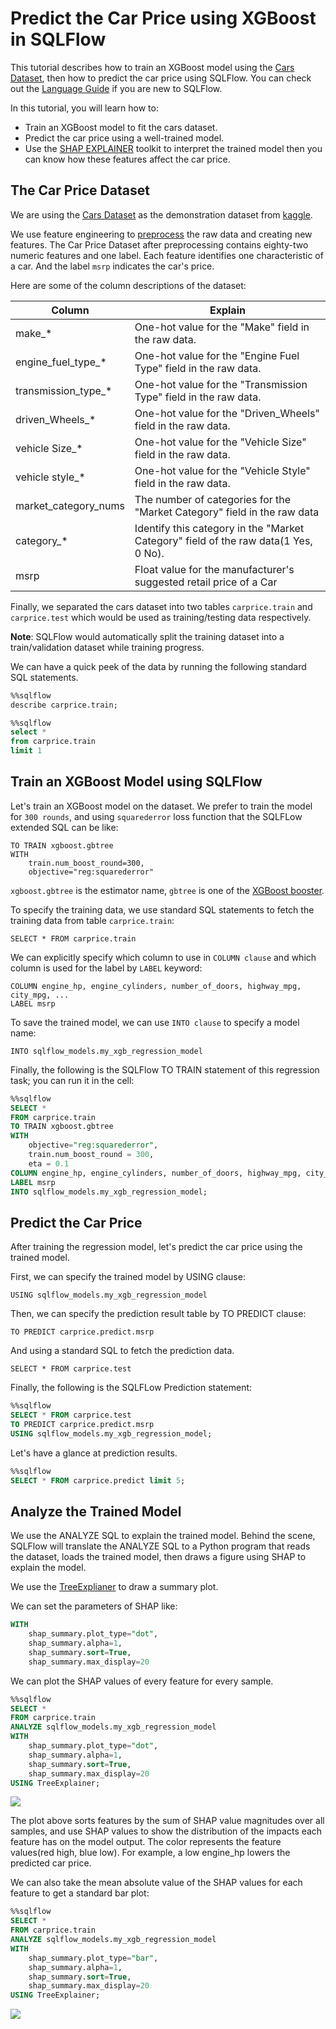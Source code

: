 # Predict the Car Price using XGBoost in SQLFlow

This tutorial describes how to train an XGBoost model using the [Cars Dataset](https://www.kaggle.com/CooperUnion/cardataset), then how to predict the car price using SQLFlow. You can check out the [Language Guide](https://github.com/sql-machine-learning/sqlflow/blob/develop/doc/language_guide.md) if you are new to SQLFlow.

In this tutorial, you will learn how to:

- Train an XGBoost model to fit the cars dataset.
- Predict the car price using a well-trained model.
- Use the [SHAP EXPLAINER](https://github.com/slundberg/shap) toolkit to interpret the trained model then you can know
how these features affect the car price.

## The Car Price Dataset

We are using the [Cars Dataset](https://www.kaggle.com/CooperUnion/cardataset) as the demonstration dataset from [kaggle](https://www.kaggle.com/).

We use feature engineering to [preprocess](/doc/tutorial/aspara2019/carprice_xgboost/carprice_preprocessing.py) the raw data and creating new features.  The Car Price Dataset after preprocessing contains eighty-two numeric features and one label. Each feature identifies one characteristic of a car. And the label `msrp` indicates the car's price.

Here are some of the column descriptions of the dataset:

Column | Explain
-- | --
make_* | One-hot value for the "Make" field in the raw data.
engine_fuel_type_* | One-hot value for the "Engine Fuel Type" field in the raw data.
transmission_type_* | One-hot value for the "Transmission Type" field in the raw data.
driven_Wheels_* | One-hot value for the "Driven_Wheels" field in the raw data.
vehicle Size_* | One-hot value for the "Vehicle Size" field in the raw data.
vehicle style_* | One-hot value for the "Vehicle Style" field in the raw data.
market_category_nums | The number of categories for the "Market Category" field in the raw data
category_* |Identify this category in the "Market Category" field of the raw data(1 Yes, 0 No).
msrp | Float value for the manufacturer's suggested retail price of a Car

Finally, we separated the cars dataset into two tables `carprice.train` and `carprice.test` which would be used as training/testing data respectively.

**Note**: SQLFlow would automatically split the training dataset into a train/validation dataset while training progress.

We can have a quick peek of the data by running the following standard SQL statements.

```sql
%%sqlflow
describe carprice.train;
```

```sql
%%sqlflow
select *
from carprice.train
limit 1
```

## Train an XGBoost Model using SQLFlow

Let's train an XGBoost model on the dataset. We prefer to train the model for `300 rounds`,
and using `squarederror` loss function that the SQLFLow extended SQL can be like:

``` text
TO TRAIN xgboost.gbtree
WITH
    train.num_boost_round=300,
    objective="reg:squarederror"
```

`xgboost.gbtree` is the estimator name, `gbtree` is one of the [XGBoost booster](https://xgboost.readthedocs.io/en/latest/parameter.html#general-parameters).

To specify the training data, we use standard SQL statements to fetch the training data from table `carprice.train`:

``` text
SELECT * FROM carprice.train
```

We can explicitly specify which column to use in `COLUMN clause` and which column is used for the label by `LABEL` keyword:

``` text
COLUMN engine_hp, engine_cylinders, number_of_doors, highway_mpg, city_mpg, ...
LABEL msrp
```

To save the trained model, we can use `INTO clause` to specify a model name:

``` text
INTO sqlflow_models.my_xgb_regression_model
```

Finally, the following is the SQLFlow TO TRAIN statement of this regression task; you can run it in the cell:

```sql
%%sqlflow
SELECT *
FROM carprice.train
TO TRAIN xgboost.gbtree
WITH
    objective="reg:squarederror",
    train.num_boost_round = 300,
    eta = 0.1
COLUMN engine_hp, engine_cylinders, number_of_doors, highway_mpg, city_mpg, popularity, market_category_nums, category_factory_tuner, category_luxury, category_high_performance, category_performance, category_flex_fuel, category_hatchback, category_hybrid, category_diesel, category_exotic, category_crossover, make_audi, make_bmw, make_buick, make_cadillac, make_chevrolet, make_chrysler, make_dodge, make_fiat, make_ford, make_gmc, make_genesis, make_hummer, make_honda, make_hyundai, make_infiniti, make_kia, make_land_rover, make_lexus, make_lincoln, make_lotus, make_mazda, make_mercedes_benz, make_mitsubishi, make_nissan, make_oldsmobile, make_plymouth, make_pontiac, make_porsche, make_saab, make_scion, make_subaru, make_suzuki, make_toyota, make_volkswagen, make_volvo, engine_fuel_type_electric, engine_fuel_type_flex_fuel, engine_fuel_type_premium_unleaded_recommended, engine_fuel_type_premium_unleaded_required, engine_fuel_type_regular_unleaded, transmission_type_automatic, transmission_type_direct_drive, transmission_type_manual, transmission_type_unknown, driven_wheels_four_wheel_drive, driven_wheels_front_wheel_drive, driven_wheels_rear_wheel_drive, vehicle_size_large, vehicle_size_midsize, vehicle_style_2dr_suv, vehicle_style_4dr_hatchback, vehicle_style_4dr_suv, vehicle_style_cargo_minivan, vehicle_style_cargo_van, vehicle_style_convertible, vehicle_style_convertible_suv, vehicle_style_coupe, vehicle_style_crew_cab_pickup, vehicle_style_extended_cab_pickup, vehicle_style_passenger_minivan, vehicle_style_passenger_van, vehicle_style_regular_cab_pickup, vehicle_style_sedan, vehicle_style_wagon
LABEL msrp
INTO sqlflow_models.my_xgb_regression_model;
```

## Predict the Car Price

After training the regression model, let's predict the car price using the trained model.

First, we can specify the trained model by USING clause:

```text
USING sqlflow_models.my_xgb_regression_model
```

Then, we can specify the prediction result table by TO PREDICT clause:

```text
TO PREDICT carprice.predict.msrp
```

And using a standard SQL to fetch the prediction data.

```text
SELECT * FROM carprice.test
```

Finally, the following is the SQLFLow Prediction statement:

```sql
%%sqlflow
SELECT * FROM carprice.test
TO PREDICT carprice.predict.msrp
USING sqlflow_models.my_xgb_regression_model;
```

Let's have a glance at prediction results.

```sql
%%sqlflow
SELECT * FROM carprice.predict limit 5;
```

## Analyze the Trained Model

We use the ANALYZE SQL to explain the trained model. Behind the scene, SQLFlow will translate the ANALYZE SQL to a Python program that reads the dataset, loads the trained model, then draws a figure using SHAP to explain the model.

We use the [TreeExplianer](https://github.com/slundberg/shap#tree-ensemble-example-with-treeexplainer-xgboostlightgbmcatboostscikit-learn-models) to draw a summary plot.

We can set the parameters of SHAP like:

``` sql
WITH
    shap_summary.plot_type="dot",
    shap_summary.alpha=1,
    shap_summary.sort=True,
    shap_summary.max_display=20
```

We can plot the SHAP values of every feature for every sample.

```sql
%%sqlflow
SELECT *
FROM carprice.train
ANALYZE sqlflow_models.my_xgb_regression_model
WITH
    shap_summary.plot_type="dot",
    shap_summary.alpha=1,
    shap_summary.sort=True,
    shap_summary.max_display=20
USING TreeExplainer;
```

<img src="./imgs/shap0.png">

The plot above sorts features by the sum of SHAP value magnitudes over all samples, and use SHAP values to show the distribution of the impacts each feature has on the model output. The color represents the feature values(red high, blue low). For example, a low engine_hp lowers the predicted car price.

We can also take the mean absolute value of the SHAP values for each feature to get a standard bar plot:

```sql
%%sqlflow
SELECT *
FROM carprice.train
ANALYZE sqlflow_models.my_xgb_regression_model
WITH
    shap_summary.plot_type="bar",
    shap_summary.alpha=1,
    shap_summary.sort=True,
    shap_summary.max_display=20
USING TreeExplainer;
```

<img src="./imgs/shap1.png">
